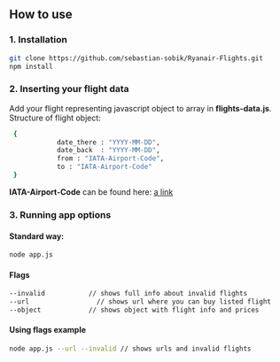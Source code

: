 ## How to use
### 1. Installation
```bash
git clone https://github.com/sebastian-sobik/Ryanair-Flights.git
npm install
```
### 2. Inserting your flight data
Add your flight representing javascript object to array in **flights-data.js**.
Structure of flight object: 
```bash
 {
            date_there : "YYYY-MM-DD",
            date_back  : "YYYY-MM-DD",
            from : "IATA-Airport-Code",
            to : "IATA-Airport-Code"
 }
```
**IATA-Airport-Code** can be found here: [a link](https://www.iata.org/en/publications/directories/code-search/#:~:text=Search%20Location%20Codes-,Search,-SEARCH%20NOW) 

### 3. Running app options
#### Standard way: 
```bash
node app.js 
```
#### Flags 
```bash
--invalid			// shows full info about invalid flights
--url			      // shows url where you can buy listed flight
--object			// shows object with flight info and prices
```
#### Using flags example
```bash 
node app.js --url --invalid // shows urls and invalid flights
```
